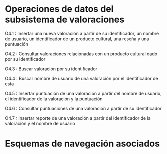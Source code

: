 # Operaciones de datos del subsistema de valoraciones

O4.1
: Insertar una nueva valoración a partir de su identificador,
un nombre de usuario, un identificador de un producto cultural,
una reseña y una puntuación

O4.2
: Consultar valoraciones relacionadas con un producto cultural
dado por su identificador

O4.3
: Buscar valoración por su identificador

O4.4
: Buscar nombre de usuario de una valoración por el identificador
de esta

O4.5
: Insertar puntuación de una valoración a partir del nombre de
usuario, el identificador de la valoración y la puntuación

O4.6
: Consultar puntuaciones de una valoración a partir de su
identificador

O4.7
: Insertar reporte de una valoración a partir del identificador
de la valoración y el nombre de usuario

# Esquemas de navegación asociados

<!-- TODO -->
